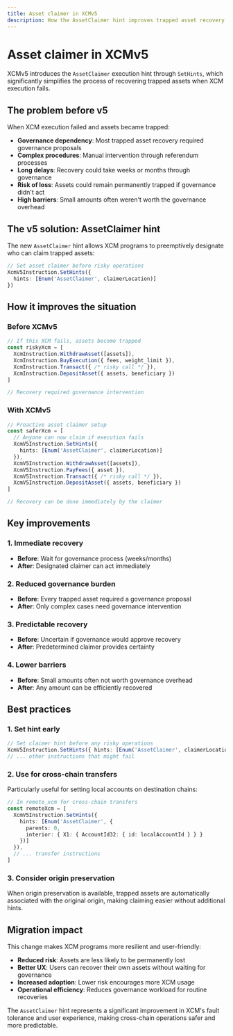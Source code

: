 ```yaml
---
title: Asset claimer in XCMv5
description: How the AssetClaimer hint improves trapped asset recovery in XCMv5.
---
```


# Asset claimer in XCMv5

XCMv5 introduces the `AssetClaimer` execution hint through `SetHints`, which significantly simplifies the process of recovering trapped assets when XCM execution fails.

## The problem before v5

When XCM execution failed and assets became trapped:

- **Governance dependency**: Most trapped asset recovery required governance proposals
- **Complex procedures**: Manual intervention through referendum processes
- **Long delays**: Recovery could take weeks or months through governance
- **Risk of loss**: Assets could remain permanently trapped if governance didn't act
- **High barriers**: Small amounts often weren't worth the governance overhead

## The v5 solution: AssetClaimer hint

The new `AssetClaimer` hint allows XCM programs to preemptively designate who can claim trapped assets:

```typescript
// Set asset claimer before risky operations
XcmV5Instruction.SetHints({ 
  hints: [Enum('AssetClaimer', claimerLocation)] 
})
```

## How it improves the situation

### Before XCMv5
```typescript
// If this XCM fails, assets become trapped
const riskyXcm = [
  XcmInstruction.WithdrawAsset([assets]),
  XcmInstruction.BuyExecution({ fees, weight_limit }),
  XcmInstruction.Transact({ /* risky call */ }),
  XcmInstruction.DepositAsset({ assets, beneficiary })
]

// Recovery required governance intervention
```

### With XCMv5
```typescript
// Proactive asset claimer setup
const saferXcm = [
  // Anyone can now claim if execution fails
  XcmV5Instruction.SetHints({ 
    hints: [Enum('AssetClaimer', claimerLocation)] 
  }),
  XcmV5Instruction.WithdrawAsset([assets]),
  XcmV5Instruction.PayFees({ asset }),
  XcmV5Instruction.Transact({ /* risky call */ }),
  XcmV5Instruction.DepositAsset({ assets, beneficiary })
]

// Recovery can be done immediately by the claimer
```

## Key improvements

### 1. Immediate recovery
- **Before**: Wait for governance process (weeks/months)
- **After**: Designated claimer can act immediately

### 2. Reduced governance burden
- **Before**: Every trapped asset required a governance proposal
- **After**: Only complex cases need governance intervention

### 3. Predictable recovery
- **Before**: Uncertain if governance would approve recovery
- **After**: Predetermined claimer provides certainty

### 4. Lower barriers
- **Before**: Small amounts often not worth governance overhead
- **After**: Any amount can be efficiently recovered

## Best practices

### 1. Set hint early
```typescript
// Set claimer hint before any risky operations
XcmV5Instruction.SetHints({ hints: [Enum('AssetClaimer', claimerLocation)] }),
// ... other instructions that might fail
```

### 2. Use for cross-chain transfers
Particularly useful for setting local accounts on destination chains:

```typescript
// In remote_xcm for cross-chain transfers
const remoteXcm = [
  XcmV5Instruction.SetHints({ 
    hints: [Enum('AssetClaimer', {
      parents: 0,
      interior: { X1: { AccountId32: { id: localAccountId } } }
    })] 
  }),
  // ... transfer instructions
]
```

### 3. Consider origin preservation
When origin preservation is available, trapped assets are automatically associated with the original origin, making claiming easier without additional hints.

## Migration impact

This change makes XCM programs more resilient and user-friendly:

- **Reduced risk**: Assets are less likely to be permanently lost
- **Better UX**: Users can recover their own assets without waiting for governance
- **Increased adoption**: Lower risk encourages more XCM usage
- **Operational efficiency**: Reduces governance workload for routine recoveries

The `AssetClaimer` hint represents a significant improvement in XCM's fault tolerance and user experience, making cross-chain operations safer and more predictable.